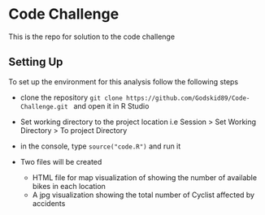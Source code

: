 # Code Challenge

This is the repo for solution to the code challenge

## Setting Up

To set up the environment for this analysis follow the following steps

- clone the repository ```git clone https://github.com/Godskid89/Code-Challenge.git ``` and open it in R Studio

- Set working directory to the project location i.e Session > Set Working Directory > To project Directory
- in the console, type ```source("code.R")``` and run it
- Two files will be created
    - HTML file for map visualization of showing the number of available bikes in each location
    - A jpg visualization showing the total number of Cyclist affected by accidents
